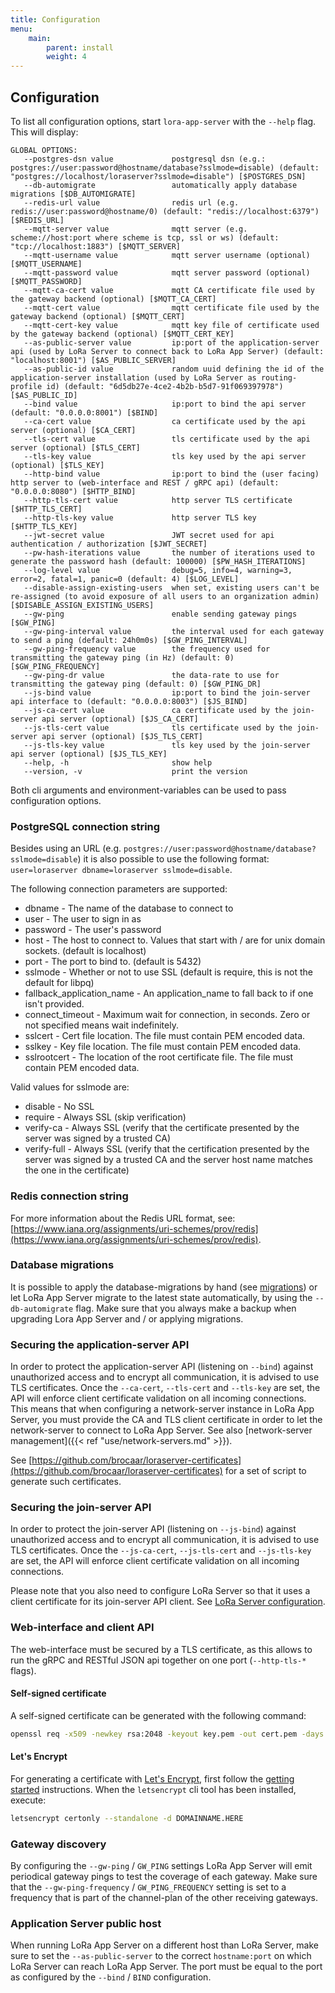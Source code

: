 ```yaml
---
title: Configuration
menu:
    main:
        parent: install
        weight: 4
---
```


## Configuration

To list all configuration options, start `lora-app-server` with the `--help`
flag. This will display:

```text
GLOBAL OPTIONS:
   --postgres-dsn value             postgresql dsn (e.g.: postgres://user:password@hostname/database?sslmode=disable) (default: "postgres://localhost/loraserver?sslmode=disable") [$POSTGRES_DSN]
   --db-automigrate                 automatically apply database migrations [$DB_AUTOMIGRATE]
   --redis-url value                redis url (e.g. redis://user:password@hostname/0) (default: "redis://localhost:6379") [$REDIS_URL]
   --mqtt-server value              mqtt server (e.g. scheme://host:port where scheme is tcp, ssl or ws) (default: "tcp://localhost:1883") [$MQTT_SERVER]
   --mqtt-username value            mqtt server username (optional) [$MQTT_USERNAME]
   --mqtt-password value            mqtt server password (optional) [$MQTT_PASSWORD]
   --mqtt-ca-cert value             mqtt CA certificate file used by the gateway backend (optional) [$MQTT_CA_CERT]
   --mqtt-cert value                mqtt certificate file used by the gateway backend (optional) [$MQTT_CERT]
   --mqtt-cert-key value            mqtt key file of certificate used by the gateway backend (optional) [$MQTT_CERT_KEY]
   --as-public-server value         ip:port of the application-server api (used by LoRa Server to connect back to LoRa App Server) (default: "localhost:8001") [$AS_PUBLIC_SERVER]
   --as-public-id value             random uuid defining the id of the application-server installation (used by LoRa Server as routing-profile id) (default: "6d5db27e-4ce2-4b2b-b5d7-91f069397978") [$AS_PUBLIC_ID]
   --bind value                     ip:port to bind the api server (default: "0.0.0.0:8001") [$BIND]
   --ca-cert value                  ca certificate used by the api server (optional) [$CA_CERT]
   --tls-cert value                 tls certificate used by the api server (optional) [$TLS_CERT]
   --tls-key value                  tls key used by the api server (optional) [$TLS_KEY]
   --http-bind value                ip:port to bind the (user facing) http server to (web-interface and REST / gRPC api) (default: "0.0.0.0:8080") [$HTTP_BIND]
   --http-tls-cert value            http server TLS certificate [$HTTP_TLS_CERT]
   --http-tls-key value             http server TLS key [$HTTP_TLS_KEY]
   --jwt-secret value               JWT secret used for api authentication / authorization [$JWT_SECRET]
   --pw-hash-iterations value       the number of iterations used to generate the password hash (default: 100000) [$PW_HASH_ITERATIONS]
   --log-level value                debug=5, info=4, warning=3, error=2, fatal=1, panic=0 (default: 4) [$LOG_LEVEL]
   --disable-assign-existing-users  when set, existing users can't be re-assigned (to avoid exposure of all users to an organization admin) [$DISABLE_ASSIGN_EXISTING_USERS]
   --gw-ping                        enable sending gateway pings [$GW_PING]
   --gw-ping-interval value         the interval used for each gateway to send a ping (default: 24h0m0s) [$GW_PING_INTERVAL]
   --gw-ping-frequency value        the frequency used for transmitting the gateway ping (in Hz) (default: 0) [$GW_PING_FREQUENCY]
   --gw-ping-dr value               the data-rate to use for transmitting the gateway ping (default: 0) [$GW_PING_DR]
   --js-bind value                  ip:port to bind the join-server api interface to (default: "0.0.0.0:8003") [$JS_BIND]
   --js-ca-cert value               ca certificate used by the join-server api server (optional) [$JS_CA_CERT]
   --js-tls-cert value              tls certificate used by the join-server api server (optional) [$JS_TLS_CERT]
   --js-tls-key value               tls key used by the join-server api server (optional) [$JS_TLS_KEY]
   --help, -h                       show help
   --version, -v                    print the version
```

Both cli arguments and environment-variables can be used to pass configuration
options.

### PostgreSQL connection string

Besides using an URL (e.g. `postgres://user:password@hostname/database?sslmode=disable`)
it is also possible to use the following format:
`user=loraserver dbname=loraserver sslmode=disable`.

The following connection parameters are supported:

* dbname - The name of the database to connect to
* user - The user to sign in as
* password - The user's password
* host - The host to connect to. Values that start with / are for unix domain sockets. (default is localhost)
* port - The port to bind to. (default is 5432)
* sslmode - Whether or not to use SSL (default is require, this is not the default for libpq)
* fallback_application_name - An application_name to fall back to if one isn't provided.
* connect_timeout - Maximum wait for connection, in seconds. Zero or not specified means wait indefinitely.
* sslcert - Cert file location. The file must contain PEM encoded data.
* sslkey - Key file location. The file must contain PEM encoded data.
* sslrootcert - The location of the root certificate file. The file must contain PEM encoded data.

Valid values for sslmode are:

* disable - No SSL
* require - Always SSL (skip verification)
* verify-ca - Always SSL (verify that the certificate presented by the server was signed by a trusted CA)
* verify-full - Always SSL (verify that the certification presented by the server was signed by a trusted CA and the server host name matches the one in the certificate)

### Redis connection string

For more information about the Redis URL format, see:
[https://www.iana.org/assignments/uri-schemes/prov/redis](https://www.iana.org/assignments/uri-schemes/prov/redis).

### Database migrations

It is possible to apply the database-migrations by hand
(see [migrations](https://github.com/brocaar/lora-app-server/tree/master/migrations))
or let LoRa App Server migrate to the latest state automatically, by using
the `--db-automigrate` flag. Make sure that you always make a backup when
upgrading Lora App Server and / or applying migrations.

### Securing the application-server API

In order to protect the application-server API (listening on `--bind`) against
unauthorized access and to encrypt all communication, it is advised to use TLS
certificates. Once the `--ca-cert`, `--tls-cert` and `--tls-key` are set, the
API will enforce client certificate validation on all incoming connections.
This means that when configuring a network-server instance in LoRa App Server,
you must provide the CA and TLS client certificate in order to let the
network-server to connect to LoRa App Server. See also
[network-server management]({{< ref "use/network-servers.md" >}}).

See [https://github.com/brocaar/loraserver-certificates](https://github.com/brocaar/loraserver-certificates)
for a set of script to generate such certificates.

### Securing the join-server API

In order to protect the join-server API (listening on `--js-bind`) against
unauthorized access and to encrypt all communication, it is advised to use TLS
certificates. Once the `--js-ca-cert`, `--js-tls-cert` and `--js-tls-key` are
set, the API will enforce client certificate validation on all incoming connections.

Please note that you also need to configure LoRa Server so that it uses a
client certificate for its join-server API client. See
[LoRa Server configuration](https://docs.loraserver.io/loraserver/install/config/).

### Web-interface and client API

The web-interface must be secured by a TLS certificate, as this allows to
run the gRPC and RESTful JSON api together on one port (`--http-tls-*` flags).

#### Self-signed certificate

A self-signed certificate can be generated with the following command:

```bash
openssl req -x509 -newkey rsa:2048 -keyout key.pem -out cert.pem -days 90 -nodes
```

#### Let's Encrypt

For generating a certificate with [Let's Encrypt](https://letsencrypt.org/),
first follow the [getting started](https://letsencrypt.org/getting-started/)
instructions. When the `letsencrypt` cli tool has been installed, execute:

```bash
letsencrypt certonly --standalone -d DOMAINNAME.HERE 
```

### Gateway discovery

By configuring the `--gw-ping` / `GW_PING` settings LoRa App Server will
emit periodical gateway pings to test the coverage of each gateway. Make sure
that the `--gw-ping-frequency` / `GW_PING_FREQUENCY` setting is set to a
frequency that is part of the channel-plan of the other receiving gateways.

### Application Server public host

When running LoRa App Server on a different host than LoRa Server, make sure
to set the `--as-public-server` to the correct `hostname:port` on which LoRa
Server can reach LoRa App Server. The port must be equal to the port as
configured by the `--bind` / `BIND` configuration.
